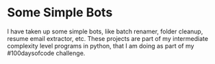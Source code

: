 # Some Simple Bots
I have taken up some simple bots, like batch renamer, folder cleanup, resume email extractor, etc. These projects are part of my intermediate complexity level programs in python, that I am doing as part of my #100daysofcode challenge.
